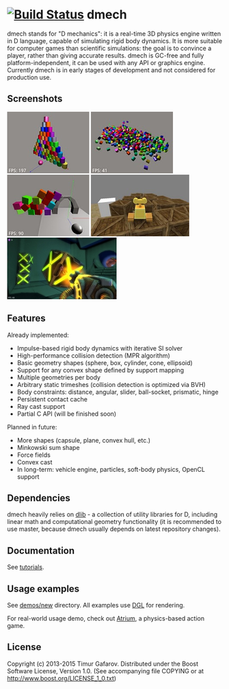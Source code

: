 [![Build Status](https://travis-ci.org/gecko0307/dmech.svg?branch=master)](https://travis-ci.org/gecko0307/dmech)
dmech
=====
dmech stands for "D mechanics": it is a real-time 3D physics engine written in D language, capable of simulating rigid body dynamics. It is more suitable for computer games than scientific simulations: the goal is to convince a player, rather than giving accurate results. dmech is GC-free and fully platform-independent, it can be used with any API or graphics engine. Currently dmech is in early stages of development and not considered for production use.

Screenshots
-----------
[![Screenshot1](/images/screenshot1_thumb.jpg)](/images/screenshot1.jpg)
[![Screenshot2](/images/screenshot2_thumb.jpg)](/images/screenshot2.jpg)
[![Screenshot3](/images/screenshot3_thumb.jpg)](/images/screenshot3.jpg)
[![Screenshot4](/images/screenshot4_thumb.jpg)](/images/screenshot4.jpg)
[![Screenshot4](/images/screenshot5_thumb.jpg)](/images/screenshot5.jpg)

Features
--------
Already implemented:
* Impulse-based rigid body dynamics with iterative SI solver
* High-performance collision detection (MPR algorithm)
* Basic geometry shapes (sphere, box, cylinder, cone, ellipsoid)
* Support for any convex shape defined by support mapping
* Multiple geometries per body
* Arbitrary static trimeshes (collision detection is optimized via BVH)
* Body constraints: distance, angular, slider, ball-socket, prismatic, hinge
* Persistent contact cache
* Ray cast support
* Partial C API (will be finished soon)

Planned in future:
* More shapes (capsule, plane, convex hull, etc.)
* Minkowski sum shape
* Force fields
* Convex cast
* In long-term: vehicle engine, particles, soft-body physics, OpenCL support

Dependencies
------------
dmech heavily relies on [dlib](http://github.com/gecko0307/dlib) - a collection of utility libraries for D, including linear math and computational geometry functionality (it is recommended to use master, because dmech usually depends on latest repository changes).

Documentation
-------------
See [tutorials](/tutorials).

Usage examples
--------------
See [demos/new](/demos/new) directory. All examples use [DGL](http://github.com/gecko0307/dgl) for rendering.

For real-world usage demo, check out [Atrium](http://github.com/gecko0307/atrium), a physics-based action game.

License
-------
Copyright (c) 2013-2015 Timur Gafarov.
Distributed under the Boost Software License, Version 1.0. (See accompanying file COPYING or at http://www.boost.org/LICENSE_1_0.txt)

